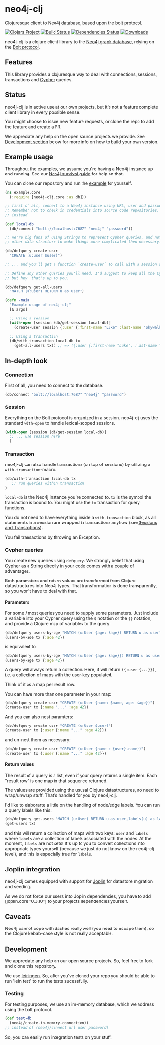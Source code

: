 # neo4j-clj
Clojuresque client to Neo4j database, based upon the bolt protocol.

[![Clojars Project](https://img.shields.io/clojars/v/gorillalabs/neo4j-clj.svg)](https://clojars.org/gorillalabs/neo4j-clj)
[![Build Status](https://travis-ci.org/gorillalabs/neo4j-clj.svg)](https://travis-ci.org/gorillalabs/neo4j-clj)
[![Dependencies Status](https://versions.deps.co/gorillalabs/neo4j-clj/status.svg)](https://versions.deps.co/gorillalabs/neo4j-clj)
[![Downloads](https://versions.deps.co/gorillalabs/neo4j-clj/downloads.svg)](https://versions.deps.co/gorillalabs/neo4j-clj)

neo4j-clj is a clojure client library to the [Neo4j graph database](https://neo4j.com/),
relying on the [Bolt protocol](https://boltprotocol.org/).


## Features

This library provides a clojuresque way to deal with connections, sessions, transactions
and [Cypher](https://www.opencypher.org/) queries.


## Status

neo4j-clj is in active use at our own projects,
but it's not a feature complete client library in every possible sense.

You might choose to issue new feature requests,
or clone the repo to add the feature and create a PR.

We appreciate any help on the open source projects we provide. See [Development section](#development) below for more info
on how to build your own version.


## Example usage

Throughout the examples, we assume you're having a Neo4j instance up and running.
See our [Neo4j survival guide](docs/neo4j) for help on that.

You can clone our repository and run the [example](example/) for yourself.


```clojure
(ns example.core
  (:require [neo4j-clj.core :as db]))

;; first of all, connect to a Neo4j instance using URL, user and password credentials.
;; Remember not to check in credentials into source code repositories, but use environment variables
;; instead.

(def local-db
  (db/connect "bolt://localhost:7687" "neo4j" "password"))

;; We're big fans of using Strings to represent Cypher queries, and not wrap Cypher into some
;; other data structure to make things more complicated then necessary. So simply defquery your query...

(db/defquery create-user
  "CREATE (u:user $user)")
  
;; ... and you'll get a function `create-user` to call with a session and the parameters. See below.  

;; Define any other queries you'll need. I'd suggest to keep all the Cypher queries in a separate namespace,
;; but hey, that's up to you.

(db/defquery get-all-users
  "MATCH (u:user) RETURN u as user")

(defn -main
  "Example usage of neo4j-clj"
  [& args]

  ;; Using a session
  (with-open [session (db/get-session local-db)]
    (create-user session {:user {:first-name "Luke" :last-name "Skywalker"}}))

  ;; Using a transaction
  (db/with-transaction local-db tx
    (get-all-users tx)) ;; => ({:user {:first-name "Luke", :last-name "Skywalker"}}))
```

## In-depth look

### Connection

First of all, you need to connect to the database.

```clojure
(db/connect "bolt://localhost:7687" "neo4j" "password")
```

### Session

Everything on the Bolt protocol is organized in a session. neo4j-clj uses the
standard `with-open` to handle lexical-scoped sessions.

```clojure
(with-open [session (db/get-session local-db)]
  ;; ... use session here
  )
```

### Transaction

neo4j-clj can also handle transactions (on top of sessions) by utilizing a 
`with-transaction`-macro.

```clojure
(db/with-transaction local-db tx
   ;; run queries within transaction
)
```

`local-db` is the Neo4j instance you're connected to.
`tx` is the symbol the transaction is bound to. You might use
the `tx` transaction for query functions. 

You do not need to have everything inside a `with-transaction` block,
as all statements in a session are wrapped in transactions anyhow
(see [Sessions and Transactions](https://neo4j.com/docs/developer-manual/current/drivers/sessions-transactions/)). 

You fail transactions by throwing an Exception.

### Cypher queries

You create new queries using `defquery`. We strongly belief that using Cypher
as a String directly in your code comes with a couple of advantages.

Both paramaters and return values are transformed from Clojure datastructures
into Neo4j types. That transformation is done transparently, so you won't have
to deal with that.

#### Parameters

For some / most queries you need to supply some parameters. Just include a
variable into your Cypher query using the `$` notation or the `{}` notation,
and provide a Clojure map of variables to the query:


```clojure
(db/defquery users-by-age "MATCH (u:User {age: $age}) RETURN u as user")
(users-by-age tx {:age 42})
```

is equivalent to

```clojure
(db/defquery users-by-age "MATCH (u:User {age: {age}}) RETURN u as user")
(users-by-age tx {:age 42})
```

A query will always return a collection. Here, it will return `({:user {...}})`,
i.e. a collection of maps with the user-key populated.

Think of it as a map per result row.

You can have more than one parameter in your map:

```clojure
(db/defquery create-user "CREATE (u:User {name: $name, age: $age})")
(create-user tx {:name "..." :age 42})
```

And you can also nest paramters:

```clojure
(db/defquery create-user "CREATE (u:User $user)")
(create-user tx {:user {:name "..." :age 42}})
```
and un-nest them as necessary:

```clojure
(db/defquery create-user "CREATE (u:User {name : {user}.name})")
(create-user tx {:user {:name "..." :age 42}})
```



<!--

```clojure
(db/defquery get-users "MATCH (u:User) RETURN u as user")
(get-users tx)
;; => ({:user {...}})

;; Extracted parameters
(db/defquery create-user "CREATE (u:User {name: $name, age: $age})")
(create-user tx {:name "..." :age 42})

(db/defquery get-users "MATCH (u:User) RETURN u.name as name, u.age as age")
(get-users tx)
;; => ({:name "..." :age 42}, ...)
```


-->

#### Return values

The result of a query is a list, even if your query returns a single item. Each "result row" is one map in that sequence
returned. 

The values are provided using the ususal Clojure datastructures, no need to wrap/unwrap stuff. That's handled for you by
neo4j-clj.

I'd like to elaborarte a little on the handling of node/edge labels. You can run a query labels like this:

```clojure
(db/defquery get-users "MATCH (u:User) RETURN u as user,labels(u) as labels")
(get-users tx)
```

and this will return a collection of maps with two keys: `user` and `labels` where `labels` are a collection of labels
associated with the nodes. At the moment, `labels` are not sets! It's up to you to convert collections into appropriate
types yourself (because we just do not know on the neo4j-clj level), and this is especially true for `labels`.

## Joplin integration

neo4j-clj comes equipped with support for [Joplin](https://github.com/juxt/joplin)
for datastore migration and seeding.

As we do not force our users into Joplin dependencies, you have to add [joplin.core "0.3.10"]
to your projects dependencies yourself.

## Caveats

Neo4j cannot cope with dashes really well (you need to escape them),
so the Clojure kebab-case style is not really acceptable.


## Development

We appreciate any help on our open source projects. So, feel free to fork and clone this repository.

We use [leiningen](https://leiningen.org/). So, after you've cloned your repo you should be able to run 'lein test' to
run the tests sucessfully.

### Testing


For testing purposes, we use an im-memory database, which we address using the bolt protocol.

```clojure
(def test-db
  (neo4j/create-in-memory-connection))
;; instead of (neo4j/connect url user password)
```

So, you can easily run integration tests on your stuff.
